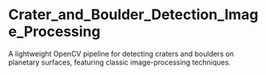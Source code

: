 # Crater_and_Boulder_Detection_Image_Processing
A lightweight OpenCV pipeline for detecting craters and boulders on planetary surfaces, featuring classic image-processing techniques.
